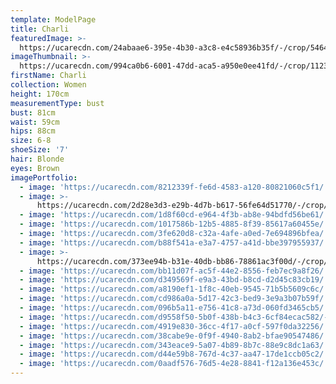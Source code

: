 ```yaml
---
template: ModelPage
title: Charli
featuredImage: >-
  https://ucarecdn.com/24abaae6-395e-4b30-a3c8-e4c58936b35f/-/crop/5464x2788/0,1587/-/preview/
imageThumbnail: >-
  https://ucarecdn.com/994ca0b6-6001-47dd-aca5-a950e0ee41fd/-/crop/1123x1590/65,0/-/preview/
firstName: Charli
collection: Women
height: 170cm
measurementType: bust
bust: 81cm
waist: 59cm
hips: 88cm
size: 6-8
shoeSize: '7'
hair: Blonde
eyes: Brown
imagePortfolio:
  - image: 'https://ucarecdn.com/8212339f-fe6d-4583-a120-80821060c5f1/'
  - image: >-
      https://ucarecdn.com/2d28e3d3-e29b-4d7b-b617-56fe64d51770/-/crop/5175x7296/429,902/-/preview/
  - image: 'https://ucarecdn.com/1d8f60cd-e964-4f3b-ab8e-94bdfd56be61/'
  - image: 'https://ucarecdn.com/1017586b-12b5-4885-8f39-85617a60455e/'
  - image: 'https://ucarecdn.com/3fe620d8-c32a-4afe-a0ed-7e694896bfea/'
  - image: 'https://ucarecdn.com/b88f541a-e3a7-4757-a41d-bbe397955937/'
  - image: >-
      https://ucarecdn.com/373ee94b-b31e-40db-bb86-78861ac3f00d/-/crop/4968x7781/546,664/-/preview/
  - image: 'https://ucarecdn.com/bb11d07f-ac5f-44e2-8556-feb7ec9a8f26/'
  - image: 'https://ucarecdn.com/d349569f-e9a3-43bd-b8cd-d2d45c83cb19/'
  - image: 'https://ucarecdn.com/a8190ef1-1f8c-40eb-9545-71b5b5609c6c/'
  - image: 'https://ucarecdn.com/cd986a0a-5d17-42c3-bed9-3e9a3b07b59f/'
  - image: 'https://ucarecdn.com/096b5a11-e756-41c8-a73d-060fd3465cb5/'
  - image: 'https://ucarecdn.com/d9558f50-5b0f-438b-b4c3-6cf84ecac582/-/preview/'
  - image: 'https://ucarecdn.com/4919e830-36cc-4f17-a0cf-597f0da32256/'
  - image: 'https://ucarecdn.com/38cabe9e-0f9f-4940-8ab2-bfae90547486/'
  - image: 'https://ucarecdn.com/343eace9-5a07-4b89-8b7c-88e9c8dc1a63/'
  - image: 'https://ucarecdn.com/d44e59b8-767d-4c37-aa47-17de1ccb05c2/'
  - image: 'https://ucarecdn.com/0aadf576-76d5-4e28-8841-f12a136e453c/'
---
```


